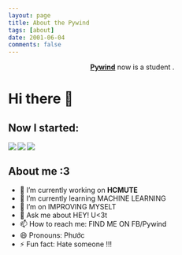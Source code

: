 ```yaml
---
layout: page
title: About the Pywind
tags: [about]
date: 2001-06-04
comments: false
---
```

    
<center><a href="https://pywind.github.io"><b>Pywind</b></a> now is a student .</center>

# Hi there 👋

## Now I started:
<a href="#" align="left">
<img align="left" src="https://img.shields.io/badge/-Python-333?style=flat-square&logo=Python&logoColor=fff">
<img align="left" src="https://img.shields.io/badge/-C/C++-c14438?style=flat-square&logo=C&logoColor=fff">
</a>

<a href="#">
<img align="center" src="https://github-readme-stats.vercel.app/api?username=pywind">
</a>

## About me :3

* 🔭 I’m currently working on **HCMUTE**
* 🌱 I’m currently learning MACHINE LEARNING
* 👯 I’m on IMPROVING MYSELT
* 💬 Ask me about HEY! U<3t
* 📫 How to reach me: FIND ME ON FB/Pywind
* 😄 Pronouns: Phước
* ⚡ Fun fact: Hate someone !!!



